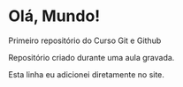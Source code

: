 # Olá, Mundo!
 Primeiro repositório do Curso Git e Github

 Repositório criado durante uma aula gravada.

Esta linha eu adicionei diretamente no site.

